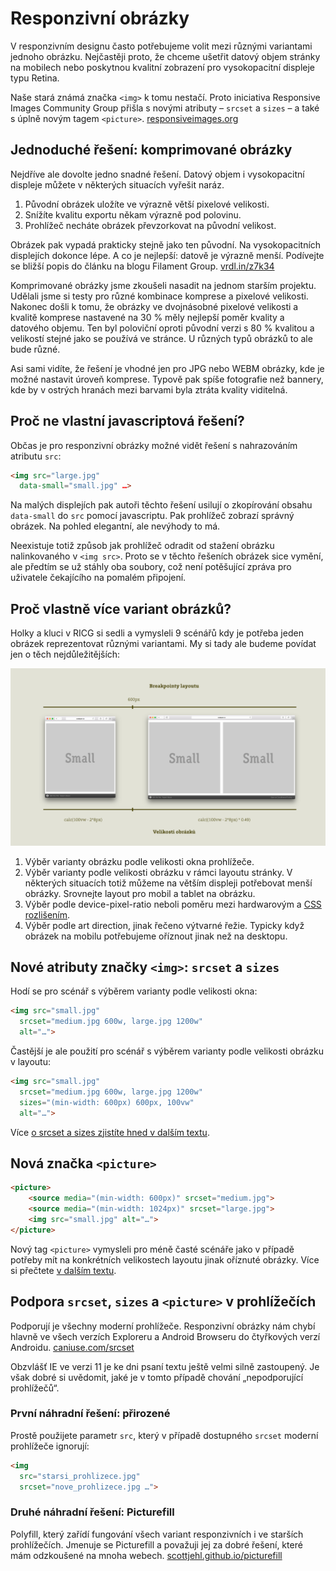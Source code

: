 # Responzivní obrázky

V responzivním designu často potřebujeme volit mezi různými variantami jednoho obrázku. Nejčastěji proto, že chceme ušetřit datový objem stránky na mobilech nebo poskytnou kvalitní zobrazení pro vysokopacitní displeje typu Retina.

Naše stará známá značka `<img>` k tomu nestačí. Proto iniciativa Responsive Images Community Group přišla s novými atributy – `srcset` a `sizes` – a také s úplně novým tagem `<picture>`. [responsiveimages.org](http://responsiveimages.org/)


## Jednoduché řešení: komprimované obrázky

Nejdříve ale dovolte jedno snadné řešení. Datový objem i vysokopacitní displeje můžete v některých situacích vyřešit naráz.

1. Původní obrázek uložíte ve výrazně větší pixelové velikosti.
2. Snížíte kvalitu exportu někam výrazně pod polovinu.
3. Prohlížeč necháte obrázek převzorkovat na původní velikost.

Obrázek pak vypadá prakticky stejně jako ten původní. Na vysokopacitních displejích dokonce lépe. A co je nejlepší: datově je výrazně menší. Podívejte se bližší popis do článku na blogu Filament Group. [vrdl.in/z7k34](https://www.filamentgroup.com/lab/compressive-images.html)

Komprimované obrázky jsme zkoušeli nasadit na jednom starším projektu. Udělali jsme si testy pro různé kombinace komprese a pixelové velikosti. Nakonec došli k tomu, že obrázky ve dvojnásobné pixelové velikosti a kvalitě komprese nastavené na 30 % měly nejlepší poměr kvality a datového objemu. Ten byl poloviční oproti původní verzi s 80 % kvalitou a velikostí stejné jako se používá ve stránce. U různých typů obrázků to ale bude různé.

Asi sami vidíte, že řešení je vhodné jen pro JPG nebo WEBM obrázky, kde je možné nastavit úroveň komprese. Typově pak spíše fotografie než bannery, kde by v ostrých hranách mezi barvami byla ztráta kvality viditelná.


## Proč ne vlastní javascriptová řešení?

Občas je pro responzivní obrázky možné vidět řešení s nahrazováním atributu `src`:

```html
<img src="large.jpg" 
  data-small="small.jpg" …>
```

Na malých displejích pak autoři těchto řešení usilují o zkopírování obsahu `data-small` do `src` pomocí javascriptu. Pak prohlížeč zobrazí správný obrázek. Na pohled elegantní, ale nevýhody to má.

Neexistuje totiž způsob jak prohlížeč odradit od stažení obrázku nalinkovaného v `<img src>`. Proto se v těchto řešeních obrázek sice vymění, ale předtím se už stáhly oba soubory, což není potěšující zpráva pro uživatele čekajícího na pomalém připojení.

## Proč vlastně více variant obrázků?

Holky a kluci v RICG si sedli a vymysleli 9 scénářů kdy je potřeba jeden obrázek reprezentovat různými variantami. My si tady ale budeme povídat jen o těch nejdůležitějších:

![Scénáře pro nasazení responzivních obrázků](dist/images/original/rwd-obrazky-priklad-layout.jpg)

1. Výběr varianty obrázku podle velikosti okna prohlížeče.
2. Výběr varianty podle velikosti obrázku v rámci layoutu stránky. V některých situacích totiž můžeme na větším displeji potřebovat menší obrázky. Srovnejte layout pro mobil a tablet na obrázku.
3. Výběr podle device-pixel-ratio neboli poměru mezi hardwarovým a [CSS rozlišením](http://www.vzhurudolu.cz/prirucka/css-pixel).
4. Výběr podle art direction, jinak řečeno výtvarné řežie. Typicky když obrázek na mobilu potřebujeme oříznout jinak než na desktopu.

## Nové atributy značky `<img>`: `srcset` a `sizes`

Hodí se pro scénář s výběrem varianty podle velikosti okna:


```html
<img src="small.jpg"
  srcset="medium.jpg 600w, large.jpg 1200w"
  alt="…">
```
Častější je ale použití pro scénář s výběrem varianty podle velikosti obrázku v layoutu:

```html
<img src="small.jpg"
  srcset="medium.jpg 600w, large.jpg 1200w"
  sizes="(min-width: 600px) 600px, 100vw"
  alt="…">
```

Více [o srcset a sizes zjistíte hned v dalším textu](srcset-sizes.md). 

## Nová značka `<picture>`

```html
<picture>
    <source media="(min-width: 600px)" srcset="medium.jpg">
    <source media="(min-width: 1024px)" srcset="large.jpg">
    <img src="small.jpg" alt="…">
</picture>
```

Nový tag `<picture>` vymysleli pro méně časté scénáře jako v případě potřeby mít na konkrétních velikostech layoutu jinak oříznuté obrázky. Více si přečtete [v dalším textu](picture.md).

## Podpora `srcset`, `sizes` a `<picture>` v prohlížečích

Podporují je všechny moderní prohlížeče. Responzivní obrázky nám chybí hlavně ve všech verzích Exploreru a Android Browseru do čtyřkových verzí Androidu. [caniuse.com/srcset](http://caniuse.com/#search=srcset) 

Obzvlášť IE ve verzi 11 je ke dni psaní textu ještě velmi silně zastoupený. Je však dobré si uvědomit, jaké je v tomto případě chování „nepodporující prohlížečů“.

### První náhradní řešení: přirozené

Prostě použijete parametr `src`, který v případě dostupného `srcset` moderní prohlížeče ignorují:

```html
<img 
  src="starsi_prohlizece.jpg"
  srcset="nove_prohlizece.jpg …">
```

### Druhé náhradní řešení: Picturefill

Polyfill, který zařídí fungování všech variant responzivních i ve starších prohlížečích. Jmenuje se Picturefill a považuji jej za dobré řešení, které mám odzkoušené na mnoha webech. [scottjehl.github.io/picturefill](https://scottjehl.github.io/picturefill/)


